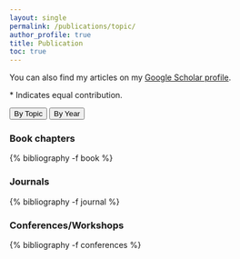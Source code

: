 ```yaml
---
layout: single
permalink: /publications/topic/
author_profile: true
title: Publication
toc: true
---
```


<p>
You can also find my articles on my
<a href= "{{site.data.profile.googlescholar}}" target="_blank"> Google Scholar profile</a>.  
</p>
<p>
* Indicates equal contribution.
</p>
<a href="/publications/topic/"><button type="button" class="btn" style="outline:none">By Topic </button></a>
<a href="/publications/year"><button type="button" class="btn" style="outline:none">By Year  </button></a>

<!-- book -->
<h3  class="pubyear">Book chapters</h3>
{% bibliography -f book %}

<!-- Applications in Biology -->
<h3  class="pubyear">Journals</h3>
{% bibliography -f journal %}


<!-- High Dimensional Statistics -->
<h3  class="pubyear">Conferences/Workshops</h3>
{% bibliography -f conferences %}

